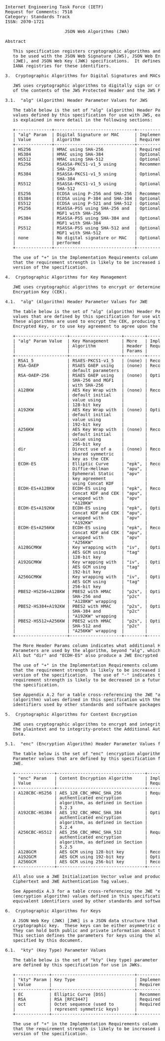<pre>
Internet Engineering Task Force (IETF)                          M. Jones
Request for Comments: 7518                                     Microsoft
Category: Standards Track                                       May 2015
ISSN: 2070-1721

                       JSON Web Algorithms (JWA)

Abstract

   This specification registers cryptographic algorithms and identifiers
   to be used with the JSON Web Signature (JWS), JSON Web Encryption
   (JWE), and JSON Web Key (JWK) specifications.  It defines several
   IANA registries for these identifiers.

3.  Cryptographic Algorithms for Digital Signatures and MACs

   JWS uses cryptographic algorithms to digitally sign or create a MAC
   of the contents of the JWS Protected Header and the JWS Payload.

3.1.  "alg" (Algorithm) Header Parameter Values for JWS

   The table below is the set of "alg" (algorithm) Header Parameter
   values defined by this specification for use with JWS, each of which
   is explained in more detail in the following sections:

   +--------------+-------------------------------+--------------------+
   | "alg" Param  | Digital Signature or MAC      | Implementation     |
   | Value        | Algorithm                     | Requirements       |
   +--------------+-------------------------------+--------------------+
   | HS256        | HMAC using SHA-256            | Required           |
   | HS384        | HMAC using SHA-384            | Optional           |
   | HS512        | HMAC using SHA-512            | Optional           |
   | RS256        | RSASSA-PKCS1-v1_5 using       | Recommended        |
   |              | SHA-256                       |                    |
   | RS384        | RSASSA-PKCS1-v1_5 using       | Optional           |
   |              | SHA-384                       |                    |
   | RS512        | RSASSA-PKCS1-v1_5 using       | Optional           |
   |              | SHA-512                       |                    |
   | ES256        | ECDSA using P-256 and SHA-256 | Recommended+       |
   | ES384        | ECDSA using P-384 and SHA-384 | Optional           |
   | ES512        | ECDSA using P-521 and SHA-512 | Optional           |
   | PS256        | RSASSA-PSS using SHA-256 and  | Optional           |
   |              | MGF1 with SHA-256             |                    |
   | PS384        | RSASSA-PSS using SHA-384 and  | Optional           |
   |              | MGF1 with SHA-384             |                    |
   | PS512        | RSASSA-PSS using SHA-512 and  | Optional           |
   |              | MGF1 with SHA-512             |                    |
   | none         | No digital signature or MAC   | Optional           |
   |              | performed                     |                    |
   +--------------+-------------------------------+--------------------+

   The use of "+" in the Implementation Requirements column indicates
   that the requirement strength is likely to be increased in a future
   version of the specification.

4.  Cryptographic Algorithms for Key Management

   JWE uses cryptographic algorithms to encrypt or determine the Content
   Encryption Key (CEK).

4.1.  "alg" (Algorithm) Header Parameter Values for JWE

   The table below is the set of "alg" (algorithm) Header Parameter
   values that are defined by this specification for use with JWE.
   These algorithms are used to encrypt the CEK, producing the JWE
   Encrypted Key, or to use key agreement to agree upon the CEK.

   +--------------------+--------------------+--------+----------------+
   | "alg" Param Value  | Key Management     | More   | Implementation |
   |                    | Algorithm          | Header | Requirements   |
   |                    |                    | Params |                |
   +--------------------+--------------------+--------+----------------+
   | RSA1_5             | RSAES-PKCS1-v1_5   | (none) | Recommended-   |
   | RSA-OAEP           | RSAES OAEP using   | (none) | Recommended+   |
   |                    | default parameters |        |                |
   | RSA-OAEP-256       | RSAES OAEP using   | (none) | Optional       |
   |                    | SHA-256 and MGF1   |        |                |
   |                    | with SHA-256       |        |                |
   | A128KW             | AES Key Wrap with  | (none) | Recommended    |
   |                    | default initial    |        |                |
   |                    | value using        |        |                |
   |                    | 128-bit key        |        |                |
   | A192KW             | AES Key Wrap with  | (none) | Optional       |
   |                    | default initial    |        |                |
   |                    | value using        |        |                |
   |                    | 192-bit key        |        |                |
   | A256KW             | AES Key Wrap with  | (none) | Recommended    |
   |                    | default initial    |        |                |
   |                    | value using        |        |                |
   |                    | 256-bit key        |        |                |
   | dir                | Direct use of a    | (none) | Recommended    |
   |                    | shared symmetric   |        |                |
   |                    | key as the CEK     |        |                |
   | ECDH-ES            | Elliptic Curve     | "epk", | Recommended+   |
   |                    | Diffie-Hellman     | "apu", |                |
   |                    | Ephemeral Static   | "apv"  |                |
   |                    | key agreement      |        |                |
   |                    | using Concat KDF   |        |                |
   | ECDH-ES+A128KW     | ECDH-ES using      | "epk", | Recommended    |
   |                    | Concat KDF and CEK | "apu", |                |
   |                    | wrapped with       | "apv"  |                |
   |                    | "A128KW"           |        |                |
   | ECDH-ES+A192KW     | ECDH-ES using      | "epk", | Optional       |
   |                    | Concat KDF and CEK | "apu", |                |
   |                    | wrapped with       | "apv"  |                |
   |                    | "A192KW"           |        |                |
   | ECDH-ES+A256KW     | ECDH-ES using      | "epk", | Recommended    |
   |                    | Concat KDF and CEK | "apu", |                |
   |                    | wrapped with       | "apv"  |                |
   |                    | "A256KW"           |        |                |
   | A128GCMKW          | Key wrapping with  | "iv",  | Optional       |
   |                    | AES GCM using      | "tag"  |                |
   |                    | 128-bit key        |        |                |
   | A192GCMKW          | Key wrapping with  | "iv",  | Optional       |
   |                    | AES GCM using      | "tag"  |                |
   |                    | 192-bit key        |        |                |
   | A256GCMKW          | Key wrapping with  | "iv",  | Optional       |
   |                    | AES GCM using      | "tag"  |                |
   |                    | 256-bit key        |        |                |
   | PBES2-HS256+A128KW | PBES2 with HMAC    | "p2s", | Optional       |
   |                    | SHA-256 and        | "p2c"  |                |
   |                    | "A128KW" wrapping  |        |                |
   | PBES2-HS384+A192KW | PBES2 with HMAC    | "p2s", | Optional       |
   |                    | SHA-384 and        | "p2c"  |                |
   |                    | "A192KW" wrapping  |        |                |
   | PBES2-HS512+A256KW | PBES2 with HMAC    | "p2s", | Optional       |
   |                    | SHA-512 and        | "p2c"  |                |
   |                    | "A256KW" wrapping  |        |                |
   +--------------------+--------------------+--------+----------------+

   The More Header Params column indicates what additional Header
   Parameters are used by the algorithm, beyond "alg", which all use.
   All but "dir" and "ECDH-ES" also produce a JWE Encrypted Key value.

   The use of "+" in the Implementation Requirements column indicates
   that the requirement strength is likely to be increased in a future
   version of the specification.  The use of "-" indicates that the
   requirement strength is likely to be decreased in a future version of
   the specification.

   See Appendix A.2 for a table cross-referencing the JWE "alg"
   (algorithm) values defined in this specification with the equivalent
   identifiers used by other standards and software packages.

5.  Cryptographic Algorithms for Content Encryption

   JWE uses cryptographic algorithms to encrypt and integrity-protect
   the plaintext and to integrity-protect the Additional Authenticated
   Data.

5.1.  "enc" (Encryption Algorithm) Header Parameter Values for JWE

   The table below is the set of "enc" (encryption algorithm) Header
   Parameter values that are defined by this specification for use with
   JWE.

   +---------------+----------------------------------+----------------+
   | "enc" Param   | Content Encryption Algorithm     | Implementation |
   | Value         |                                  | Requirements   |
   +---------------+----------------------------------+----------------+
   | A128CBC-HS256 | AES_128_CBC_HMAC_SHA_256         | Required       |
   |               | authenticated encryption         |                |
   |               | algorithm, as defined in Section |                |
   |               | 5.2.3                            |                |
   | A192CBC-HS384 | AES_192_CBC_HMAC_SHA_384         | Optional       |
   |               | authenticated encryption         |                |
   |               | algorithm, as defined in Section |                |
   |               | 5.2.4                            |                |
   | A256CBC-HS512 | AES_256_CBC_HMAC_SHA_512         | Required       |
   |               | authenticated encryption         |                |
   |               | algorithm, as defined in Section |                |
   |               | 5.2.5                            |                |
   | A128GCM       | AES GCM using 128-bit key        | Recommended    |
   | A192GCM       | AES GCM using 192-bit key        | Optional       |
   | A256GCM       | AES GCM using 256-bit key        | Recommended    |
   +---------------+----------------------------------+----------------+

   All also use a JWE Initialization Vector value and produce JWE
   Ciphertext and JWE Authentication Tag values.

   See Appendix A.3 for a table cross-referencing the JWE "enc"
   (encryption algorithm) values defined in this specification with the
   equivalent identifiers used by other standards and software packages.

6.  Cryptographic Algorithms for Keys

   A JSON Web Key (JWK) [JWK] is a JSON data structure that represents a
   cryptographic key.  These keys can be either asymmetric or symmetric.
   They can hold both public and private information about the key.
   This section defines the parameters for keys using the algorithms
   specified by this document.

6.1.  "kty" (Key Type) Parameter Values

   The table below is the set of "kty" (key type) parameter values that
   are defined by this specification for use in JWKs.

   +-------------+--------------------------------+--------------------+
   | "kty" Param | Key Type                       | Implementation     |
   | Value       |                                | Requirements       |
   +-------------+--------------------------------+--------------------+
   | EC          | Elliptic Curve [DSS]           | Recommended+       |
   | RSA         | RSA [RFC3447]                  | Required           |
   | oct         | Octet sequence (used to        | Required           |
   |             | represent symmetric keys)      |                    |
   +-------------+--------------------------------+--------------------+

   The use of "+" in the Implementation Requirements column indicates
   that the requirement strength is likely to be increased in a future
   version of the specification.


</pre>